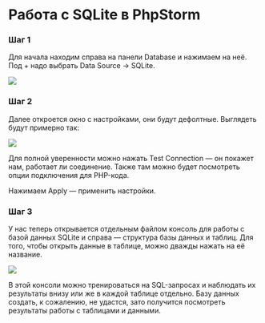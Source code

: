 # Работа с SQLite в PhpStorm

### Шаг 1 
Для начала находим справа на панели Database и нажимаем на неё. Под + надо выбрать Data Source -> SQLite.

![](pic/sqlite1.PNG)

### Шаг 2 
Далее откроется окно с настройками, они будут дефолтные. Выглядеть будут примерно так:

![](pic/sqlite2.PNG)

Для полной уверенности можно нажать Test Connection — он покажет нам, работает ли соединение. Также там можно будет посмотреть
опции подключения для PHP-кода.

Нажимаем Apply — применить настройки.

### Шаг 3 
У нас теперь открывается отдельным файлом консоль для работы с базой данных SQLite и справа — структура базы данных и таблиц.
Для того, чтобы открыть данные в таблице, можно дважды нажать на её название.

![](pic/sqlite3.PNG)

В этой консоли можно тренироваться на SQL-запросах и наблюдать их результаты внизу или же в каждой таблице отдельно.
Базу данных создать, к сожалению, не удастся, зато получится посмотреть результаты работы с таблицами и данными.
